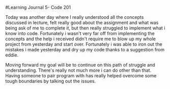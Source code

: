 #Learning Journal 5- Code 201

Today was another day where I really understood all the concepts discussed in lecture, felt really good about the assignment and what was being ask of me to complete it, but then really struggled to implement what i know into code. Fortunately i wasn't very far off from implementing the concepts and the help i received didn't require me to blow up my whole project from yesterday and start over. Fortunately i was able to iron out the mistakes i made yesterday and dry up my code thanks to a suggestion from eddie.

Moving forward my goal will be to continue on this path of struggle and understanding. There's really not much more i can do other than that. Having someone to pair program with has really helped overcome some tough boundaries by talking out the issues.
